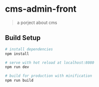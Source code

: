 # cms-admin-front

> a porject about cms

## Build Setup

``` bash
# install dependencies
npm install

# serve with hot reload at localhost:8080
npm run dev

# build for production with minification
npm run build
```
